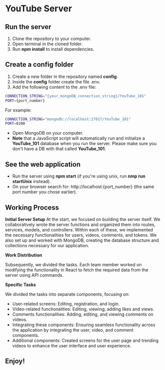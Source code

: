 # YouTube Server

## Run the server
1. Clone the repository to your computer.
2. Open terminal in the cloned folder.
3. Run __npm install__ to install dependencies.

## Create a config folder
1. Create a new folder in the repository named __config__.
2. Inside the __config__ folder create the file .env.
3. Add the following content to the .env file:
  ```bash
  CONNECTION_STRING="{your_mongoDB_connection_string}/YouTube_101"
  PORT={port_number}
  ```
  For example:
  ```bash
  CONNECTION_STRING="mongodb://localhost:27017/YouTube_101"
  PORT=8200
  ```

* Open MongoDB on your computer.
* __Note__ that a JavaScript script will automatically run and initialize a __YouTube_101__ database when you run the server. Please make sure you don't have a DB with that called __YouTube_101__.
  
## See the web application
* Run the server using __npm start__ (if you're using unix, run __nmp run startUnix__ instead).
* On your browser search for: http://localhost:{port_number} (the same port number you chose earlier).

## Working Process
__Initial Server Setup__ 
At the start, we focused on building the server itself. We collaboratively wrote the server functions and organized them into routes, services, models, and controllers. Within each of these, we implemented the necessary functionalities for users, videos, comments, and tokens. We also set up and worked with MongoDB, creating the database structure and collections necessary for our application.

__Work Distribution__

Subsequently, we divided the tasks. Each team member worked on modifying the functionality in React to fetch the required data from the server using API commands.

__Specific Tasks__

We divided the tasks into separate components, focusing on:

* User-related screens: Editing, registration, and login.
* Video-related functionalities: Editing, viewing, adding likes and views.
* Comments functionalities: Adding, editing, and viewing comments on videos.
* Integrating these components: Ensuring seamless functionality across the application by integrating the user, video, and comment components.
* Additional components: Created screens for the user page and trending videos to enhance the user interface and user experience.

## Enjoy!



